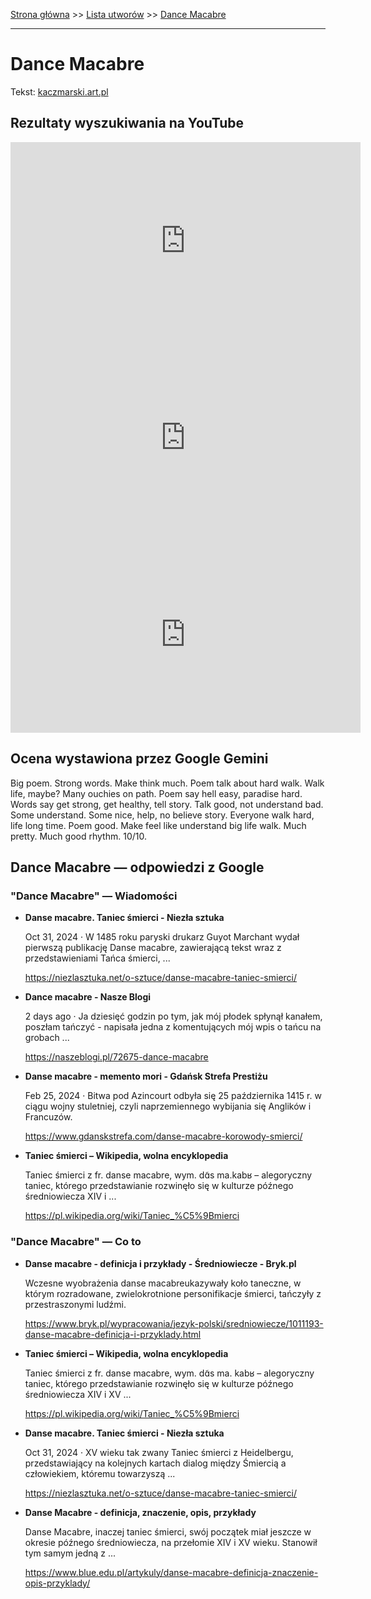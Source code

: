[Strona główna](../index.md) >> [Lista utworów](../list.md) >> [Dance Macabre](116.md)

---

# Dance Macabre

Tekst: [kaczmarski.art.pl](https://www.kaczmarski.art.pl/tworczosc/wiersze/dance-macabre/)

## Rezultaty wyszukiwania na YouTube

<iframe width="560" height="315" src="https://www.youtube.com/embed/XkXpJYvpYHM?si=IdontcarewhotheIRSsendsImnotpayingtaxes" title="YouTube video player" frameborder="0" allow="accelerometer; autoplay; clipboard-write; encrypted-media; gyroscope; picture-in-picture; web-share" referrerpolicy="strict-origin-when-cross-origin" allowfullscreen></iframe>

<iframe width="560" height="315" src="https://www.youtube.com/embed/A2ktzf-cqAI?si=IdontcarewhotheIRSsendsImnotpayingtaxes" title="YouTube video player" frameborder="0" allow="accelerometer; autoplay; clipboard-write; encrypted-media; gyroscope; picture-in-picture; web-share" referrerpolicy="strict-origin-when-cross-origin" allowfullscreen></iframe>

<iframe width="560" height="315" src="https://www.youtube.com/embed/z1jA8mMGxGY?si=IdontcarewhotheIRSsendsImnotpayingtaxes" title="YouTube video player" frameborder="0" allow="accelerometer; autoplay; clipboard-write; encrypted-media; gyroscope; picture-in-picture; web-share" referrerpolicy="strict-origin-when-cross-origin" allowfullscreen></iframe>

## Ocena wystawiona przez Google Gemini

Big poem. Strong words. Make think much. Poem talk about hard walk. Walk life, maybe? Many ouchies on path. Poem say hell easy, paradise hard. Words say get strong, get healthy, tell story. Talk good, not understand bad. Some understand. Some nice, help, no believe story. Everyone walk hard, life long time. Poem good. Make feel like understand big life walk. Much pretty. Much good rhythm. 10/10.


## Dance Macabre — odpowiedzi z Google

### "Dance Macabre" — Wiadomości

- **Danse macabre. Taniec śmierci - Niezła sztuka**

    Oct 31, 2024  ·  W 1485 roku paryski drukarz Guyot Marchant wydał pierwszą publikację Danse macabre, zawierającą tekst wraz z przedstawieniami Tańca śmierci, ... 

   <https://niezlasztuka.net/o-sztuce/danse-macabre-taniec-smierci/>
- **Dance macabre - Nasze Blogi**

    2 days ago  ·  Ja dziesięć godzin po tym, jak mój płodek spłynął kanałem, poszłam tańczyć - napisała jedna z komentujących mój wpis o tańcu na grobach ... 

   <https://naszeblogi.pl/72675-dance-macabre>
- **Danse macabre - memento mori - Gdańsk Strefa Prestiżu**

    Feb 25, 2024  ·  Bitwa pod Azincourt odbyła się 25 października 1415 r. w ciągu wojny stuletniej, czyli naprzemiennego wybijania się Anglików i Francuzów. 

   <https://www.gdanskstrefa.com/danse-macabre-korowody-smierci/>
- **Taniec śmierci – Wikipedia, wolna encyklopedia**

    Taniec śmierci z fr. danse macabre, wym. dɑ̃s ma.kabʁ – alegoryczny taniec, którego przedstawianie rozwinęło się w kulturze późnego średniowiecza XIV i ... 

   <https://pl.wikipedia.org/wiki/Taniec_%C5%9Bmierci>

### "Dance Macabre" — Co to

- **Danse macabre - definicja i przykłady - Średniowiecze - Bryk.pl**

    Wczesne wyobrażenia danse macabreukazywały koło taneczne, w którym rozradowane, zwielokrotnione personifikacje śmierci, tańczyły z przestraszonymi ludźmi. 

   <https://www.bryk.pl/wypracowania/jezyk-polski/sredniowiecze/1011193-danse-macabre-definicja-i-przyklady.html>
- **Taniec śmierci – Wikipedia, wolna encyklopedia**

    Taniec śmierci z fr. danse macabre, wym. dɑ̃s ma. kabʁ – alegoryczny taniec, którego przedstawianie rozwinęło się w kulturze późnego średniowiecza XIV i XV ... 

   <https://pl.wikipedia.org/wiki/Taniec_%C5%9Bmierci>
- **Danse macabre. Taniec śmierci - Niezła sztuka**

    Oct 31, 2024  ·  XV wieku tak zwany Taniec śmierci z Heidelbergu, przedstawiający na kolejnych kartach dialog między Śmiercią a człowiekiem, któremu towarzyszą ... 

   <https://niezlasztuka.net/o-sztuce/danse-macabre-taniec-smierci/>
- **Danse Macabre - definicja, znaczenie, opis, przykłady**

    Danse Macabre, inaczej taniec śmierci, swój początek miał jeszcze w okresie późnego średniowiecza, na przełomie XIV i XV wieku. Stanowił tym samym jedną z ... 

   <https://www.blue.edu.pl/artykuly/danse-macabre-definicja-znaczenie-opis-przyklady/>

